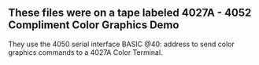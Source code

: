 These files were on a tape labeled 4027A - 4052 Compliment Color Graphics Demo
----
They use the 4050 serial interface BASIC @40: address to send color graphics commands to a 4027A Color Terminal.
